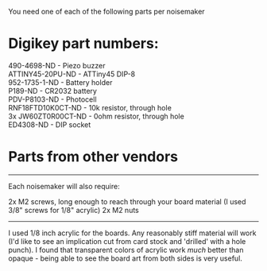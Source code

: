 You need one of each of the following parts per noisemaker

Digikey part numbers:
========
490-4698-ND - Piezo buzzer  
ATTINY45-20PU-ND - ATTiny45 DIP-8  
952-1735-1-ND - Battery holder  
P189-ND - CR2032 battery  
PDV-P8103-ND - Photocell  
RNF18FTD10K0CT-ND - 10k resistor, through hole  
3x JW60ZT0R00CT-ND - 0ohm resistor, through hole  
ED4308-ND - DIP socket

Parts from other vendors
========


---

Each noisemaker will also require:

2x M2 screws, long enough to reach through your board material (I used 3/8" screws for 1/8" acrylic)
2x M2 nuts

---

I used 1/8 inch acrylic for the boards. Any reasonably stiff material will work (I'd like to see an implication cut from card stock and 'drilled' with a hole punch). I found that transparent colors of acrylic
work *much* better than opaque - being able to see the board art from both sides is very useful.
